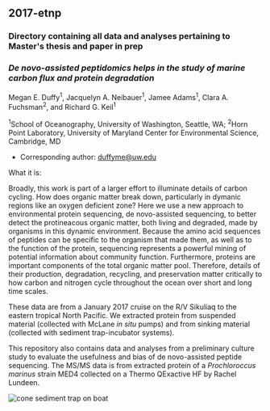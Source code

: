 ## 2017-etnp


### Directory containing all data and analyses pertaining to Master's thesis and paper in prep


### *De novo-assisted peptidomics helps in the study of marine carbon flux and protein degradation*

Megan E. Duffy<sup>1</sup>, Jacquelyn A. Neibauer<sup>1</sup>, Jamee Adams<sup>1</sup>, Clara A. Fuchsman<sup>2</sup>, and Richard G. Keil<sup>1</sup>

<sup>1</sup>School of Oceanography, University of Washington, Seattle, WA;
<sup>2</sup>Horn Point Laboratory, University of Maryland Center for Environmental Science, Cambridge, MD

- Corresponding author: duffyme@uw.edu

What it is:

Broadly, this work is part of a larger effort to illuminate details of carbon cycling. How does organic matter break down, particularly in dymanic regions like an oxygen deficient zone?  Here we use a new approach to environmental protein sequencing, de novo-assisted sequencing, to better detect the protineacous organic matter, both living and degraded, made by organisms in this dynamic environment. Because the amino acid sequences of peptides can be specific to the organism that made them, as well as to the function of the protein, sequencing represents a powerful mining of potential information about community function. Furthermore, proteins are important components of the total organic matter pool. Therefore, details of their production, degradation, recycling, and preservation matter critically to how carbon and nitrogen cycle throughout the ocean over short and long time scales. 

These data are from a January 2017 cruise on the R/V Sikuliaq to the eastern tropical North Pacific. We extracted protein from suspended material (collected with McLane *in situ* pumps) and from sinking material (collected with sediment trap-incubator systems). 

This repository also contains data and analyses from a preliminary culture study to evaluate the usefulness and bias of de novo-assisted peptide sequencing. The MS/MS data is from extracted protein of a *Prochloroccus marinus* strain MED4 collected on a Thermo QExactive HF by Rachel Lundeen. 


![cone sediment trap on boat](https://github.com/MeganEDuffy/2017-etnp/blob/master/images/sikuliaq2017-cone-trap.jpeg)
